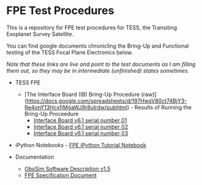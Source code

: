# FPE Test Procedures

This is a repository for FPE test procedures for TESS, the Transiting Exoplanet Survey Satellite.

You can find google documents chronicling the Bring-Up and Functional testing of the TESS Focal Plane Electronics below.

*Note that these links are live and point to the test documents as I am filling them out, so they may be in intermediate (unfinished) states sometimes.*

 - TESS FPE
 	-   [The Interface Board (IB) Bring-Up Procedure (raw)]
 		(https://docs.google.com/spreadsheets/d/197HwsV80ct74BjY3-Re4onY13HcxfjMgaWJ9r8uIrdw/pubhtml)
       -  Results of Running the Bring-Up Proceedure
         -  [Interface Board v6.1 serial number 01](https://docs.google.com/spreadsheets/d/1Jth4kzlmiR1xc8IyMyThWyRnzhoOawIqR09JXtEwbsA/pubhtml)
         -  [Interface Board v6.1 serial number 02](https://docs.google.com/spreadsheets/d/1cdOb6zhT8l8cEI_AKyKQOUxFPZbOnEcXi6Y8bXI0Kn4/pubhtml)
         -  [Interface Board v6.1 serial number 03](https://docs.google.com/spreadsheets/d/16yvSoezxYZQGF5rz9ZloTvX9ctHodaWL5blikKrIo9Q/pubhtml)

- iPython Notebooks
       - [FPE iPython Tutorial Notebook](http://nbviewer.ipython.org/github/TESScience/FPE_Test_Procedures/blob/master/FPE%20iPython%20Tutorial%20Notebook.ipynb)

- Documentation
    - [ObsSim Software Description v1.5](https://github.com/TESScience/FPE_Test_Procedures/raw/master/Documentation/ObsSimUM1_5.pdf)
    - [FPE Specification Document](https://github.com/TESScience/FPE/raw/master/FPE/Documentation/FPE.pdf)